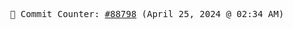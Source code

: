 <p align="center">
    <samp>
        📮 Commit Counter: <a href="https://github.com/Javascript-void0/Javascript-void0/commits/main">#88798</a> (April 25, 2024 @ 02:34 AM)
    </samp>
</p>